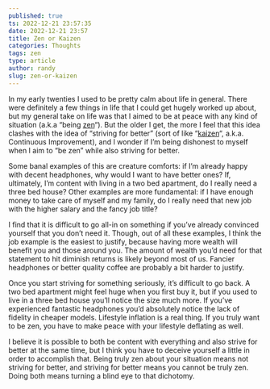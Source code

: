 ```yaml
---
published: true
ts: 2022-12-21 23:57:35
date: 2022-12-21 23:57
title: Zen or Kaizen
categories: Thoughts
tags: zen
type: article
author: randy
slug: zen-or-kaizen
---
```

<p>In my early twenties I used to be pretty calm about life in general. There were definitely a few things in life that I could get hugely worked up about, but my general take on life was that I aimed to be at peace with any kind of situation (a.k.a &#8220;being <a href="https://en.wikipedia.org/wiki/Zen" rel="noreferrer noopener" target="_blank">zen</a>&#8220;). But the older I get, the more I feel that this idea clashes with the idea of &#8220;striving for better&#8221; (sort of like &#8220;<a href="https://en.wikipedia.org/wiki/Kaizen" rel="noreferrer noopener" target="_blank">kaizen</a>&#8220;, a.k.a. Continuous Improvement), and I wonder if I&#8217;m being dishonest to myself when I aim to &#8220;be zen&#8221; while also striving for better.</p>



<p>Some banal examples of this are creature comforts: if I&#8217;m already happy with decent headphones, why would I want to have better ones? If, ultimately, I&#8217;m content with living in a two bed apartment, do I really need a three bed house? Other examples are more fundamental: if I have enough money to take care of myself and my family, do I really need that new job with the higher salary and the fancy job title?</p>



<p>I find that it is difficult to go all-in on something if you&#8217;ve already convinced yourself that you don&#8217;t need it. Though, out of all these examples, I think the job example is the easiest to justify, because having more wealth will benefit you and those around you. The amount of wealth you&#8217;d need for that statement to hit diminish returns is likely beyond most of us. Fancier headphones or better quality coffee are probably a bit harder to justify.</p>



<p>Once you start striving for something seriously, it&#8217;s difficult to go back. A two bed apartment might feel huge when you first buy it, but if you used to live in a three bed house you&#8217;ll notice the size much more. If you&#8217;ve experienced fantastic headphones you&#8217;d absolutely notice the lack of fidelity in cheaper models. Lifestyle inflation is a real thing. If you truly want to be zen, you have to make peace with your lifestyle deflating as well.</p>



<p>I believe it is possible to both be content with everything and also strive for better at the same time, but I think you have to deceive yourself a little in order to accomplish that. Being truly zen about your situation means not striving for better, and striving for better means you cannot be truly zen. Doing both means turning a blind eye to that dichotomy.</p>